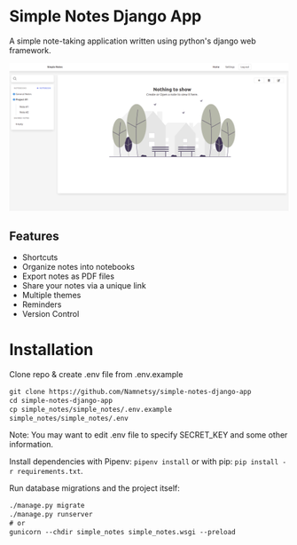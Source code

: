 # Simple Notes Django App
A simple note-taking application written using python's django web framework.

![Screenshot of the home page of the app after signing in](screenshots/home_page_screenshot.png)

## Features
 - Shortcuts
 - Organize notes into notebooks
 - Export notes as PDF files
 - Share your notes via a unique link
 - Multiple themes
 - Reminders
 - Version Control

# Installation
Clone repo & create .env file from .env.example
```
git clone https://github.com/Namnetsy/simple-notes-django-app 
cd simple-notes-django-app
cp simple_notes/simple_notes/.env.example simple_notes/simple_notes/.env
```
Note: You may want to edit .env file to specify SECRET_KEY and some other information.

Install dependencies with Pipenv: `pipenv install` or with pip: `pip install -r requirements.txt`.

Run database migrations and the project itself:
```
./manage.py migrate
./manage.py runserver
# or
gunicorn --chdir simple_notes simple_notes.wsgi --preload
```
